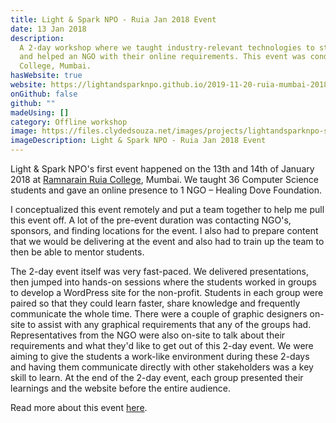 ```yaml
---
title: Light & Spark NPO - Ruia Jan 2018 Event
date: 13 Jan 2018
description:
  A 2-day workshop where we taught industry-relevant technologies to students
  and helped an NGO with their online requirements. This event was conducted at Ruia
  College, Mumbai.
hasWebsite: true
website: https://lightandsparknpo.github.io/2019-11-20-ruia-mumbai-2018/
onGithub: false
github: ""
madeUsing: []
category: Offline workshop
image: https://files.clydedsouza.net/images/projects/lightandsparknpo-siteteaser.png
imageDescription: Light & Spark NPO - Ruia Jan 2018 Event
---
```


Light & Spark NPO's first event happened on the 13th and 14th of January 2018 at [Ramnarain Ruia College](https://www.ruiacollege.edu/Default.aspx), Mumbai. We taught 36 Computer Science students and gave an online presence to 1 NGO – Healing Dove Foundation.

I conceptualized this event remotely and put a team together to help me pull this event off. A lot of the pre-event duration was contacting NGO's, sponsors, and finding locations for the event. I also had to prepare content that we would be delivering at the event and also had to train up the team to then be able to mentor students.

The 2-day event itself was very fast-paced. We delivered presentations, then jumped into hands-on sessions where the students worked in groups to develop a WordPress site for the non-profit. Students in each group were paired so that they could learn faster, share knowledge and frequently communicate the whole time. There were a couple of graphic designers on-site to assist with any graphical requirements that any of the groups had. Representatives from the NGO were also on-site to talk about their requirements and what they'd like to get out of this 2-day event. We were aiming to give the students a work-like environment during these 2-days and having them communicate directly with other stakeholders was a key skill to learn. At the end of the 2-day event, each group presented their learnings and the website before the entire audience.

Read more about this event [here](https://lightandsparknpo.github.io/2019-11-20-ruia-mumbai-2018/).
